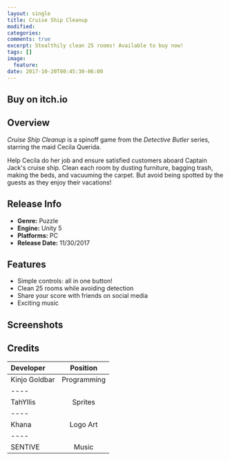 ```yaml
---
layout: single
title: Cruise Ship Cleanup
modified:
categories:
comments: true
excerpt: Stealthily clean 25 rooms! Available to buy now!
tags: []
image:
  feature:
date: 2017-10-20T00:45:30-06:00
---
```


## Buy on itch.io

## Overview

*Cruise Ship Cleanup* is a spinoff game from the *Detective Butler* series, starring the maid Cecila Querida.

Help Cecila do her job and ensure satisfied customers aboard Captain Jack's cruise ship. Clean each room by dusting furniture, bagging trash, making the beds, and vacuuming the carpet. But avoid being spotted by the guests as they enjoy their vacations!

## Release Info
<ul>
  <li><b>Genre:</b> Puzzle</li>
  <li><b>Engine:</b> Unity 5</li>
  <li><b>Platforms:</b> PC</li>
  <li><b>Release Date:</b> 11/30/2017</li>
</ul>

## Features
<ul>
  <li>Simple controls: all in one button!</li>
  <li>Clean 25 rooms while avoiding detection</li>
  <li>Share your score with friends on social media</li>
  <li>Exciting music</li>
</ul>

## Screenshots


## Credits

| Developer | Position |
|:--------|:-------:|
| Kinjo Goldbar  | Programming   |
|----
| TahYllis | Sprites   |
|----
| Khana | Logo Art   |
|----
| SENTIVE | Music  |

